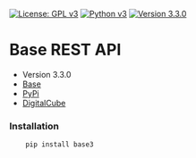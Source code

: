 [![License: GPL v3](https://img.shields.io/badge/License-GPL%20v3-blue.svg)](https://www.gnu.org/licenses/gpl-3.0)
[![Python v3](https://img.shields.io/pypi/pyversions/Django.svg)](https://www.python.org/download/releases/3.0/)
[![Version 3.3.0](https://img.shields.io/badge/version-3.3.0-blue.svg)]()

# **Base REST API**

* Version 3.3.0
* [Base](https://base3.dev/)
* [PyPi](https://pypi.org/project/base3/)
* [DigitalCube](https://digitalcube.rs/)

### Installation

```bash
    pip install base3
```

